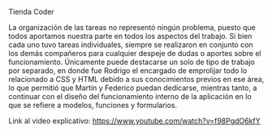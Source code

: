 Tienda Coder

La organización de las tareas no representó ningún problema, puesto que todos aportamos nuestra parte en todos los aspectos del trabajo. Si bien cada uno tuvo tareas individuales, siempre se realizaron en conjunto con los demás compañeros para cualquier despeje de dudas o aportes sobre el funcionamiento. Únicamente puede destacarse un solo de tipo de trabajo por separado, en donde fue Rodrigo el encargado de emprolijar todo lo relacionado a CSS y HTML debido a sus conocimientos previos en ese área, lo que permitió que Martín y Federico puedan dedicarse, mientras tanto, a continuar con el diseño del funcionamiento interno de la aplicación en lo que se refiere a modelos, funciones y formularios.

Link al video explicativo: https://www.youtube.com/watch?v=f98PgdO6kfY
